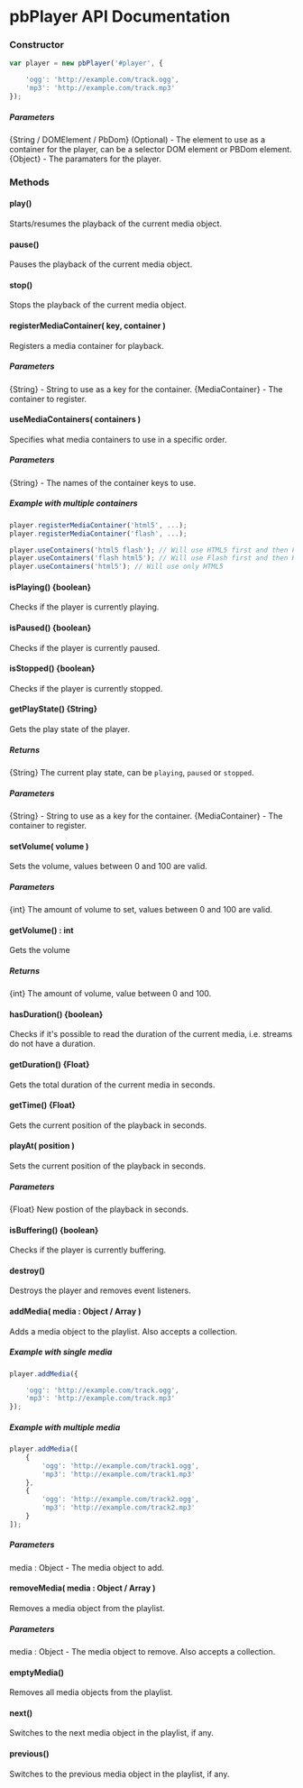 # pbPlayer API Documentation

### Constructor
```js
var player = new pbPlayer('#player', {

	'ogg': 'http://example.com/track.ogg',
	'mp3': 'http://example.com/track.mp3'
});
```

##### Parameters
{String / DOMElement / PbDom} (Optional) - The element to use as a container for the player, can be a selector DOM element or PBDom element.
{Object} - The paramaters for the player.

### Methods

#### play()
Starts/resumes the playback of the current media object.


#### pause()
Pauses the playback of the current media object.


#### stop()
Stops the playback of the current media object.


#### registerMediaContainer( key, container )
Registers a media container for playback.

##### Parameters
{String} - String to use as a key for the container.
{MediaContainer} - The container to register.


#### useMediaContainers( containers )
Specifies what media containers to use in a specific order.

##### Parameters
{String} - The names of the container keys to use.

##### Example with multiple containers
```js
player.registerMediaContainer('html5', ...);
player.registerMediaContainer('flash', ...);

player.useContainers('html5 flash'); // Will use HTML5 first and then Flash
player.useContainers('flash html5'); // Will use Flash first and then HTML5
player.useContainers('html5'); // Will use only HTML5
```


#### isPlaying() {boolean}
Checks if the player is currently playing.


#### isPaused() {boolean}
Checks if the player is currently paused.


#### isStopped() {boolean}
Checks if the player is currently stopped.


#### getPlayState() {String}
Gets the play state of the player.

##### Returns
{String} The current play state, can be `playing`, `paused` or `stopped`.


##### Parameters
{String} - String to use as a key for the container.
{MediaContainer} - The container to register.


#### setVolume( volume )
Sets the volume, values between 0 and 100 are valid.

##### Parameters
{int} The amount of volume to set, values between 0 and 100 are valid.


#### getVolume() : int
Gets the volume

##### Returns
{int} The amount of volume, value between 0 and 100.

#### hasDuration() {boolean}
Checks if it's possible to read the duration of the current media, i.e. streams do not have a duration.


#### getDuration() {Float}
Gets the total duration of the current media in seconds.


#### getTime() {Float}
Gets the current position of the playback in seconds.


#### playAt( position )
Sets the current position of the playback in seconds.

##### Parameters
{Float} New postion of the playback in seconds.

#### isBuffering() {boolean}
Checks if the player is currently buffering.


#### destroy()
Destroys the player and removes event listeners.


#### addMedia( media : Object / Array )
Adds a media object to the playlist. Also accepts a collection.

##### Example with single media
```js
player.addMedia({

	'ogg': 'http://example.com/track.ogg',
	'mp3': 'http://example.com/track.mp3'
});
```

##### Example with multiple media
```js
player.addMedia([
	{
		'ogg': 'http://example.com/track1.ogg',
		'mp3': 'http://example.com/track1.mp3'
	},
	{
		'ogg': 'http://example.com/track2.ogg',
		'mp3': 'http://example.com/track2.mp3'
	}
]);
```

##### Parameters
media : Object - The media object to add.


#### removeMedia( media : Object / Array )
Removes a media object from the playlist.

##### Parameters
media : Object - The media object to remove. Also accepts a collection.


#### emptyMedia()
Removes all media objects from the playlist.


#### next()
Switches to the next media object in the playlist, if any.


#### previous()
Switches to the previous media object in the playlist, if any.
